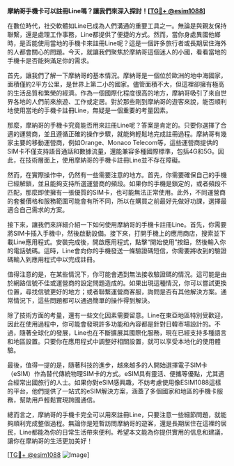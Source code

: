 **摩納哥手機卡可以註冊Line嗎？讓我們來深入探討！[[TG💪+ @esim1088](https://t.me/s/esim1088)]**

在數位時代，社交軟體如Line已成為人們溝通的重要工具之一。無論是與親友保持聯繫，還是處理工作事務，Line都提供了便捷的方式。然而，當你身處異國他鄉時，是否能使用當地的手機卡來註冊Line呢？這是一個許多旅行者或長期居住海外的人都會關心的問題。今天，就讓我們聚焦於摩納哥這個迷人的小國，看看當地的手機卡是否能夠滿足你的需求。

首先，讓我們了解一下摩納哥的基本情況。摩納哥是一個位於歐洲的地中海國家，面積僅約2平方公里，是世界上第二小的國家。儘管面積不大，但這裡卻擁有極高的生活品質和繁榮的經濟。作為一個國際化程度很高的地方，摩納哥吸引了來自世界各地的人們前來旅遊、工作或定居。對於那些剛到摩納哥的遊客來說，能否順利地使用當地的手機卡註冊Line，無疑是一個重要的考量因素。

那麼，摩納哥的手機卡究竟能否用來註冊Line呢？答案是肯定的。只要你選擇了合適的運營商，並且遵循正確的操作步驟，就能夠輕鬆地完成註冊過程。摩納哥有幾家主要的移動運營商，例如Orange、Monaco Telecom等，這些運營商提供的SIM卡不僅支持語音通話和數據流量，還能兼容多種國際標準，包括4G和5G。因此，在技術層面上，使用摩納哥的手機卡註冊Line並不存在障礙。

然而，在實際操作中，仍然有一些需要注意的地方。首先，你需要確保自己的手機已經解鎖，並且能夠支持所選運營商的頻段。如果你的手機是鎖定的，或者頻段不匹配，那麼即使擁有一張優質的SIM卡，也可能無法正常使用。此外，不同運營商的套餐價格和服務範圍可能會有所不同，所以在購買之前最好先做好功課，選擇最適合自己需求的方案。

接下來，讓我們來詳細介紹一下如何使用摩納哥的手機卡註冊Line。首先，你需要將SIM卡插入手機中，然後啟動設備。接下來，打開手機上的應用商店，搜索並下載Line應用程式。安裝完成後，開啟應用程式，點擊“開始使用”按鈕，然後輸入你的電話號碼。這時，Line會向你的手機發送一條驗證碼短信，你需要將收到的驗證碼輸入到應用程式中以完成註冊。

值得注意的是，在某些情況下，你可能會遇到無法接收驗證碼的情況。這可能是由於網路信號不佳或運營商的設定問題造成的。如果出現這種情況，你可以嘗試更換位置，尋找信號更好的地方；或者聯繫運營商客服，詢問是否有其他解決方案。通常情況下，這些問題都可以通過簡單的操作得到解決。

除了技術方面的考量，還有一些文化因素需要留意。Line在東亞地區特別受歡迎，因此在使用過程中，你可能會發現許多功能和內容都是針對日韓市場設計的。不過，隨著全球化的發展，Line也在不斷擴展其國際化服務，現在已經支持多種語言和地區設置。只要你在應用程式中調整好相關設置，就可以享受本地化的使用體驗。

最後，值得一提的是，隨著科技的進步，越來越多的人開始選擇電子SIM卡（eSIM）作為替代傳統物理SIM卡的方式。eSIM具有靈活、便攜等優點，尤其適合經常出國旅行的人士。如果你對eSIM感興趣，不妨考慮使用像ESIM1088這樣的平台，他們提供了一站式的eSIM解決方案，涵蓋了多個國家和地區的手機卡服務，幫助用戶輕鬆實現跨國通信。

總而言之，摩納哥的手機卡完全可以用來註冊Line，只要注意一些細節問題，就能夠順利完成整個過程。無論你是短暫訪問摩納哥的遊客，還是長期居住在這裡的居民，Line都能為你的日常生活帶來便利。希望本文能為你提供實用的信息和建議，讓你在摩納哥的生活更加美好！

[[TG💪+ @esim1088](https://t.me/s/esim1088) ![Image](https://i.postimg.cc/4NQfJmqS/Snipaste-2025-05-13-00-14-12.png)]